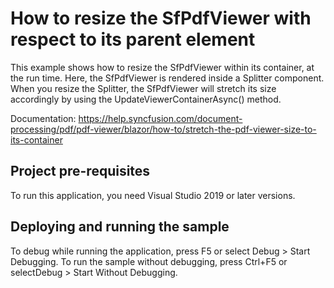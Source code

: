 # How to resize the SfPdfViewer with respect to its parent element
This example shows how to resize the SfPdfViewer within its container, at the run time. Here, the SfPdfViewer is rendered inside a Splitter component. When you resize the Splitter, the SfPdfViewer will stretch its size accordingly by using the UpdateViewerContainerAsync() method. 

Documentation: https://help.syncfusion.com/document-processing/pdf/pdf-viewer/blazor/how-to/stretch-the-pdf-viewer-size-to-its-container

## Project pre-requisites
To run this application, you need Visual Studio 2019 or later versions.

## Deploying and running the sample
To debug while running the application, press F5 or select Debug > Start Debugging. To run the sample without debugging, press Ctrl+F5 or selectDebug > Start Without Debugging.